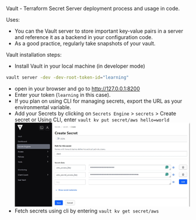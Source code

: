 Vault - Terraform Secret Server deployment process and usage in code.

Uses:
- You can the Vault server to store important key-value pairs in a server and reference it as a backend in your configuration code.
- As a good practice, regularly take snapshots of your vault.

Vault installation steps:
- Install Vault in your local machine (in developer mode)
```sh
vault server -dev -dev-root-token-id="learning"
```
- open in your browser and go to http://127.0.0.1:8200
- Enter your token (`learning` in this case).
- If you plan on using CLI for managing secrets, export the URL as your environmental variable.
- Add your Secrets by clicking on `Secrets Engine` > `secrets` > Create secret
  or
  Using CLI, enter `vault kv put secret/aws hello=world`
![Sample secret in Vault](./Screenshots/1%20-%20Create%20secret.jpg)
- Fetch secrets using cli by entering `vault kv get secret/aws`